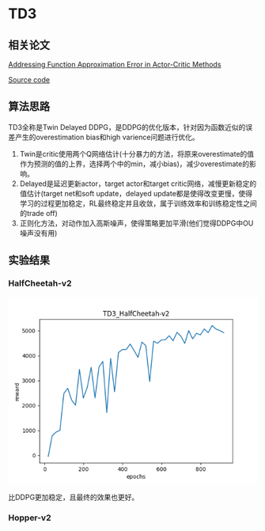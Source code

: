 # TD3

## 相关论文

[Addressing Function Approximation Error in Actor-Critic Methods](https://arxiv.org/abs/1802.09477)

[Source code](https://github.com/sfujim/TD3)

## 算法思路

TD3全称是Twin Delayed DDPG，是DDPG的优化版本，针对因为函数近似的误差产生的overestimation bias和high varience问题进行优化。

1. Twin是critic使用两个Q网络估计(十分暴力的方法，将原来overestimate的值作为预测的值的上界，选择两个中的min，减小bias)，减少overestimate的影响。
2. Delayed是延迟更新actor，target actor和target critic网络，减慢更新稳定的值估计(target net和soft update，delayed update都是使得改变更慢，使得学习的过程更加稳定，RL最终稳定并且收敛，属于训练效率和训练稳定性之间的trade off)
3. 正则化方法，对动作加入高斯噪声，使得策略更加平滑(他们觉得DDPG中OU噪声没有用)

## 实验结果

### HalfCheetah-v2

![TD3_HalfCheetah-v2](./logs/TD3_HalfCheetah-v2/TD3_HalfCheetah-v2.png)

比DDPG更加稳定，且最终的效果也更好。

### Hopper-v2



